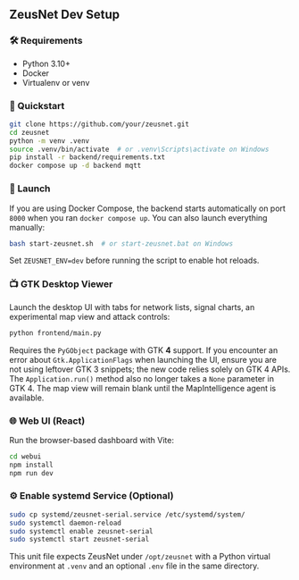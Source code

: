 ## ZeusNet Dev Setup

### 🛠 Requirements
- Python 3.10+
- Docker
- Virtualenv or venv

### 🔄 Quickstart
```bash
git clone https://github.com/your/zeusnet.git
cd zeusnet
python -m venv .venv
source .venv/bin/activate  # or .venv\Scripts\activate on Windows
pip install -r backend/requirements.txt
docker compose up -d backend mqtt
```

### 🚀 Launch

If you are using Docker Compose, the backend starts automatically on port
`8000` when you ran `docker compose up`. You can also launch everything
manually:

```bash
bash start-zeusnet.sh  # or start-zeusnet.bat on Windows
```
Set `ZEUSNET_ENV=dev` before running the script to enable hot reloads.

### 📺 GTK Desktop Viewer

Launch the desktop UI with tabs for network lists, signal charts,
an experimental map view and attack controls:

```bash
python frontend/main.py
```

Requires the `PyGObject` package with GTK **4** support.
If you encounter an error about `Gtk.ApplicationFlags` when launching the
UI, ensure you are not using leftover GTK 3 snippets; the new code relies
solely on GTK 4 APIs. The `Application.run()` method also no longer takes a
`None` parameter in GTK 4. The map view will remain blank until the
MapIntelligence agent is available.

### 🌐 Web UI (React)

Run the browser-based dashboard with Vite:

```bash
cd webui
npm install
npm run dev
```

### ⚙️ Enable systemd Service (Optional)

```bash
sudo cp systemd/zeusnet-serial.service /etc/systemd/system/
sudo systemctl daemon-reload
sudo systemctl enable zeusnet-serial
sudo systemctl start zeusnet-serial
```
This unit file expects ZeusNet under `/opt/zeusnet` with a Python virtual
environment at `.venv` and an optional `.env` file in the same directory.